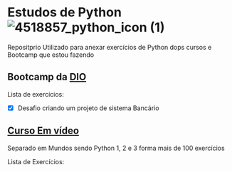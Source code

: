 # Estudos de Python ![4518857_python_icon (1)](https://github.com/Diego-Cerqueira/Python-Studies/assets/135269786/2c23ba77-1988-4582-acec-5952c17e1dc6)

Repositprio Utilizado para anexar exercícios de Python dops cursos e Bootcamp que estou fazendo


## Bootcamp da [DIO](https://web.dio.me/)

Lista de exercícios:

- [x] Desafio criando um projeto de sistema Bancário




## [Curso Em vídeo](https://www.cursoemvideo.com/)

Separado em Mundos sendo Python 1, 2 e 3 forma mais de 100 exercícios

Lista de Exercícios:

